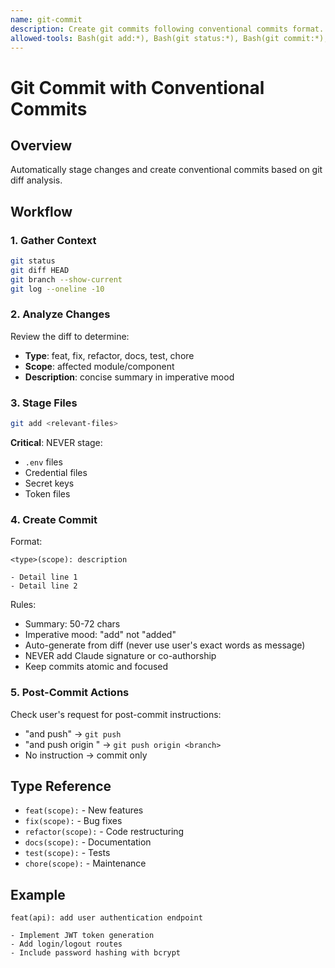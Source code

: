 ```yaml
---
name: git-commit
description: Create git commits following conventional commits format. Use when user asks to commit, commit changes, create a commit, or save work to git. Handles staging files, generating commit messages from diffs, and optional push operations.
allowed-tools: Bash(git add:*), Bash(git status:*), Bash(git commit:*), Bash(git diff:*), Bash(git log:*), Bash(git branch:*), Bash(git push:*)
---
```


# Git Commit with Conventional Commits

## Overview

Automatically stage changes and create conventional commits based on git diff analysis.

## Workflow

### 1. Gather Context

```bash
git status
git diff HEAD
git branch --show-current
git log --oneline -10
```

### 2. Analyze Changes

Review the diff to determine:

- **Type**: feat, fix, refactor, docs, test, chore
- **Scope**: affected module/component
- **Description**: concise summary in imperative mood

### 3. Stage Files

```bash
git add <relevant-files>
```

**Critical**: NEVER stage:

- `.env` files
- Credential files
- Secret keys
- Token files

### 4. Create Commit

Format:

```
<type>(scope): description

- Detail line 1
- Detail line 2
```

Rules:

- Summary: 50-72 chars
- Imperative mood: "add" not "added"
- Auto-generate from diff (never use user's exact words as message)
- NEVER add Claude signature or co-authorship
- Keep commits atomic and focused

### 5. Post-Commit Actions

Check user's request for post-commit instructions:

- "and push" → `git push`
- "and push origin <branch>" → `git push origin <branch>`
- No instruction → commit only

## Type Reference

- `feat(scope):` - New features
- `fix(scope):` - Bug fixes
- `refactor(scope):` - Code restructuring
- `docs(scope):` - Documentation
- `test(scope):` - Tests
- `chore(scope):` - Maintenance

## Example

```
feat(api): add user authentication endpoint

- Implement JWT token generation
- Add login/logout routes
- Include password hashing with bcrypt
```
